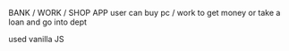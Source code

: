 BANK / WORK / SHOP APP
user can buy pc / work to get money or take a loan and go into dept

used vanilla JS 
